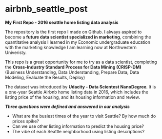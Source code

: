 # airbnb_seattle_post
**My First Repo - 2016 seattle home listing data analysis**

The repository is the first repo I made on Github. I always aspired to become a **future data scientist specialized in marketing**, combining the quantitative analysis I learned in my Economic undergraduate education with the marketing knowledge I am learning now at Northwestern Univeristy. 

This repo is a great opportunity for me to try as a data scientist, completing the **Cross-Industry Standard Process for Data Mining (CRISP-DM)** (Business Understanding, Data Understanding, Prepare Data, Data Modeling, Evaluate the Results, Deploy)

The dataset was introduced by **Udacity - Data Scientest NanoDegree**. It is a one-year Seattle Airbnb home listing data in 2016, which includes the listing price of the housing, and its housing information and review. 


***Three questions were defined and answered in our analysis***
-  What are the busiest times of the year to visit Seattle? By how much do prices spike?
-  Can we use other listing information to predict the housing price?
-  The vibe of each Seattle neighborhood using listing descriptions?
